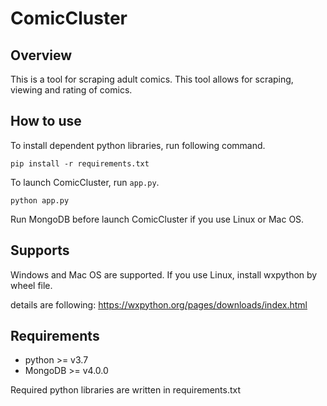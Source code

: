 # ComicCluster

## Overview

This is a tool for scraping adult comics. This tool allows for scraping, viewing and rating of comics.

## How to use
To install dependent python libraries, run following command.
```
pip install -r requirements.txt
```
To launch ComicCluster, run `app.py`. 
```
python app.py
```
Run MongoDB before launch ComicCluster if you use Linux or Mac OS.  

## Supports
Windows and Mac OS are supported. If you use Linux, install wxpython by wheel file.

details are following:
https://wxpython.org/pages/downloads/index.html


## Requirements

- python >= v3.7
- MongoDB >= v4.0.0

Required python libraries are written in requirements.txt